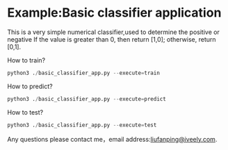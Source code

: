 # Example:Basic classifier application
This is a very simple numerical classifier,used to determine the positive or negative
 If the value is greater than 0, then return [1,0]; otherwise, return [0,1].
 
 How to train?
 ```python
 python3 ./basic_classifier_app.py --execute=train
 ```
 
 How to predict?
 ```python
 python3 ./basic_classifier_app.py --execute=predict
 ```
How to test?
 ```python
 python3 ./basic_classifier_app.py --execute=test
 ```
 
 Any questions please contact me，email address:<liufanping@iveely.com>.